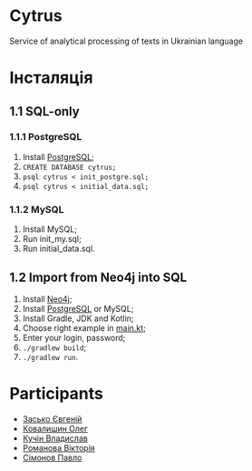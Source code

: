 # Cytrus
Service of analytical processing of texts in Ukrainian language

# Інсталяція
## 1.1 SQL-only
### 1.1.1 PostgreSQL
1. Install [PostgreSQL](https://www.postgresql.org/download/);
2. `CREATE DATABASE cytrus;`
3. `psql cytrus < init_postgre.sql;`
4. `psql cytrus < initial_data.sql;`

### 1.1.2 MySQL
1. Install MySQL;
2. Run init_my.sql;
3. Run initial_data.sql.

## 1.2 Import from Neo4j into SQL
1. Install [Neo4j](https://neo4j.com/download/);
2. Install [PostgreSQL](https://www.postgresql.org/download/) or MySQL;
3. Install Gradle, JDK and Kotlin;
4. Choose right example in [main.kt](/src/main/kotlin/main.kt);
5. Enter your login, password;
6. `./gradlew build`;
7. `./gradlew run`.

# Participants
* [Засько Євгеній](https://github.com/NeProgramist)
* [Ковалишин Олег](https://github.com/ALEGATOR1209)
* [Кучін Владислав](https://github.com/PaIIadium)
* [Романова Вікторія](https://github.com/V1ckeyR)
* [Сімонов Павло](https://github.com/DjBee0312)
